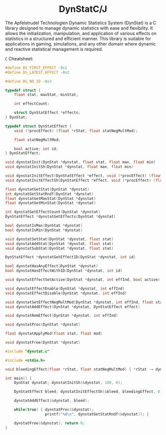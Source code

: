 <h1 align="center">DynStatC/J</h1>
The Apfelstrudel Technologien Dynamic Statistics System (DynStat) is a C library designed to manage dynamic statistics with ease and flexibility. It allows the initialization, manipulation, and application of various effects on statistics in a structured and efficient manner. This library is suitable for applications in gaming, simulations, and any other domain where dynamic and reactive statistical management is required.
<br>

```C``` Cheatsheet:
```c
#define DS_FIRST_EFFECT -0x1
#define DS_LATEST_EFFECT -0x2

#define DS_NO_ID -0x3

typedef struct {
    float stat, maxStat, minStat;

    int effectCount;

    struct DynStatEffect *effects;
} DynStat;

typedef struct DynStatEffect {
    void (*procEffect) (float *rStat, float statNegMultMod);

    float statNegMultMod;

    bool active; int id;
} DynStatEffect;

void dynstatInit(DynStat *dynstat, float stat, float max, float min)
void dynstatInitSh(DynStat *dynstat, float max, float min)

void dynstatInitEffect(DynStatEffect *effect, void (*procEffect) (float *rStat, float statNegMultMod), float statNegMultMod, bool active, int id)
void dynstatInitEffectSh(DynStatEffect *effect, void (*procEffect) (float *rStat, float statNegMultMod), float statNegMultMod)

float dynstatGetStat(DynStat *dynstat)
int dynstatGetStatRndf(DynStat *dynstat)
float dynstatGetMaxStat(DynStat *dynstat)
float dynstatGetMinStat(DynStat *dynstat)

int dynstatGetEffectCount(DynStat *dynstat)
DynStatEffect *dynstatGetEffects(DynStat *dynstat)

bool dynstatIsMax(DynStat *dynstat)
bool dynstatIsMin(DynStat *dynstat)

void dynstatSetStat(DynStat *dynstat, float stat)
void dynstatAddStat(DynStat *dynstat, float stat)
void dynstatSubStat(DynStat *dynstat, float stat)

DynStatEffect *dynstatGetEffectID(DynStat *dynstat, int id)

bool dynstatHasAnyEffect(DynStat *dynstat)
bool dynstatHasEffectWithID(DynStat *dynstat, int id)

void dynstatEffectSetActive(DynStat *dynstat, int effInd, bool active)

void dynstatEffectEnable(DynStat *dynstat, int effInd)
void dynstatEffectDisable(DynStat *dynstat, int effInd)

void dynstatSetEffectNegMultMod(DynStat *dynstat, int effInd, float statNegMultMod)
void dynstatAddEffect(DynStat *dynstat, DynStatEffect effect)

void dynstatRemEffect(DynStat *dynstat, int effInd)

void dynstatProc(DynStat *dynstat)

float dynstatApplyMod(float stat, float mod)

void dynstatFree(DynStat *dynstat)
```

```c
#include "dynstat.c"

#include <stdio.h>

void bleedingEffect(float *rStat, float statNegMultMod) { *rStat -= dynstatApplyMod(1, statNegMultMod); }

int main() {
    DynStat dynstat; dynstatInitSh(&dynstat, 100, 0);

    DynStatEffect bleed; dynstatInitEffectSh(&bleed, bleedingEffect, 0.0001f);

    dynstatAddEffect(&dynstat, bleed);

    while(true) { dynstatProc(&dynstat);
                  printf("%d\n", dynstatGetStatRndf(&dynstat)); }

    dynstatFree(&dynstat); return 0;
}
```
